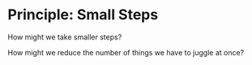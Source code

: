 # Principle: Small Steps

<div class="summary-block">

How might we take smaller steps?

How might we reduce the number of things we have to juggle at once?

</div>
